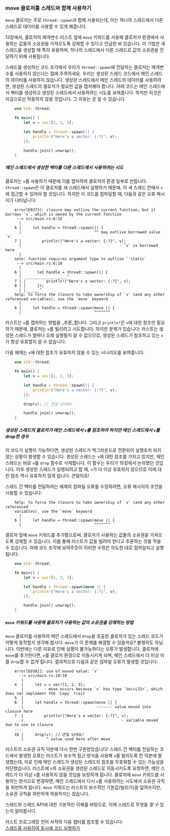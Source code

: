 ### move 클로저를 스레드와 함께 사용하기

`move` 클로저는 주로 `thread::spawn`과 함께 사용되는데, 이는 하나의 스레드에서 다른 스레드로 데이터를 사용할 수 있게 해줍니다.

13장에서, 클로저의 매개변수 리스트 앞에 `move` 키워드를 사용해 클로저가 환경에서 사용하는 값들의 소유권을 가져오도록 강제할 수 있다고 언급한 바 있습니다. 이 기법은 새 스레드를 생성할 때 특히 유용하며, 하나의 스레드에서 다른 스레드로 값의 소유권을 전달하기 위해 사용됩니다.

스레드를 생성하는 코드 조각에서 우리가 `thread::spawn`에 전달하는 클로저는 매개변수를 사용하지 않는다는 점에 주목하세요. 우리는 생성된 스레드 코드에서 메인 스레드의 데이터를 사용하지 않습니다. 생성된 스레드에서 메인 스레드의 데이터를 사용하려면, 생성된 스레드의 클로저가 필요한 값을 캡처해야 합니다. 아래 코드는 메인 스레드에서 벡터를 생성하고 생성된 스레드에서 사용하려는 시도를 보여줍니다. 하지만 이것은 지금으로선 작동하지 않을 것입니다. 그 이유는 곧 알 수 있습니다.

```rust
    use std::thread;

    fn main() {
        let v = vec![1, 2, 3];

        let handle = thread::spawn(|| {
            println!("Here's a vector: {:?}", v);
        });

        handle.join().unwrap();
    }
```

##### 메인 스레드에서 생성한 벡터를 다른 스레드에서 사용하려는 시도

클로저는 `v`를 사용하기 때문에 이를 캡처하여 클로저의 환경 일부로 만듭니다. `thread::spawn`은 이 클로저를 새 스레드에서 실행하기 때문에, 이 새 스레드 안에서 `v`에 접근할 수 있어야 할 것입니다. 하지만 이 코드를 컴파일할 때, 다음과 같은 오류 메시지가 나타납니다:

```text
    error[E0373]: closure may outlive the current function, but it borrows `v`, which is owned by the current function
     --> src/main.rs:6:32
      |
    6 |     let handle = thread::spawn(|| {
      |                                ^^ may outlive borrowed value `v`
    7 |         println!("Here's a vector: {:?}", v);
      |                                           - `v` is borrowed here
      |
    note: function requires argument type to outlive `'static`
     --> src/main.rs:6:18
      |
    6 |       let handle = thread::spawn(|| {
      |  __________________^
    7 | |         println!("Here's a vector: {:?}", v);
    8 | |     });
      | |______^
    help: to force the closure to take ownership of `v` (and any other referenced variables), use the `move` keyword
      |
    6 |     let handle = thread::spawn(move || {
      |                                ^^^^^^^
```

러스트는 `v`를 캡처하는 방법을 _추론_합니다. 그리고 `println!`은 `v`에 대한 참조만 필요하기 때문에, 클로저는 `v`를 빌리려고 시도합니다. 하지만 문제가 있습니다: 러스트는 생성된 스레드가 얼마나 오래 실행될지 알 수 없으므로, 생성된 스레드가 참조하고 있는 `v`가 항상 유효할지 알 수 없습니다.

다음 예제는 `v`에 대한 참조가 유효하지 않을 수 있는 시나리오를 보여줍니다:

```rust
    use std::thread;

    fn main() {
        let v = vec![1, 2, 3];

        let handle = thread::spawn(|| {
            println!("Here's a vector: {:?}", v);
        });

        drop(v); // 큰일 났네요!

        handle.join().unwrap();
    }
```

##### 생성된 스레드의 클로저가 메인 스레드에서 `v`를 참조하려 하지만 메인 스레드에서 `v`를 drop한 경우

이 코드가 실행이 가능하다면, 생성된 스레드가 백그라운드로 전환되어 실행조차 되지 않는 상황이 발생할 수 있습니다. 생성된 스레드는 `v`에 대한 참조를 가지고 있지만, 메인 스레드는 바로 `v`를 `drop` 함수로 삭제합니다. 이 함수는 우리가 15장에서 논의했던 것입니다. 이후 생성된 스레드가 실행되려고 할 때, `v`가 더 이상 유효하지 않으므로 이에 대한 참조 역시 유효하지 않게 됩니다. 큰일이죠!

스레드 간 벡터를 전달하려는 예제의 컴파일 오류를 수정하려면, 오류 메시지의 조언을 사용할 수 있습니다:

```text
    help: to force the closure to take ownership of `v` (and any other referenced
    variables), use the `move` keyword
      |
    6 |     let handle = thread::spawn(move || {
      |                                ^^^^^^^
```

클로저 앞에 `move` 키워드를 추가함으로써, 클로저가 사용하는 값들의 소유권을 가져오도록 강제할 수 있습니다. 이를 통해 러스트가 값을 빌려야 한다고 추론하는 것을 막을 수 있습니다. 아래 코드 조각에 보여주듯이 이러한 수정은 의도한 대로 컴파일되고 실행됩니다:

```rust
    use std::thread;

    fn main() {
        let v = vec![1, 2, 3];

        let handle = thread::spawn(move || {
            println!("Here's a vector: {:?}", v);
        });

        handle.join().unwrap();
    }
```

##### `move` 키워드를 사용해 클로저가 사용하는 값의 소유권을 강제하는 방법

`move` 클로저를 사용하여 메인 스레드에서 `drop`을 호출한 클로저가 있는 스레드 코드가 어떻게 동작할지 생각해 봅시다. `move`가 이 문제를 해결할 수 있을까요? 불행히도 아닙니다. 이번에는 다른 이유로 인해 실행이 불가능하다는 오류가 발생합니다. 클로저에 `move`를 추가한다면, `v`를 클로저 환경으로 이동시키게 되며, 메인 스레드에서 더 이상 이를 `drop`할 수 없게 됩니다. 결과적으로 다음과 같은 컴파일 오류가 발생할 것입니다:

```text
    error[E0382]: use of moved value: `v`
      --> src/main.rs:10:10
       |
    4  |     let v = vec![1, 2, 3];
       |         - move occurs because `v` has type `Vec<i32>`, which does not implement the `Copy` trait
    5  | 
    6  |     let handle = thread::spawn(move || {
       |                                ------- value moved into closure here
    7  |         println!("Here's a vector: {:?}", v);
       |                                           - variable moved due to use in closure
    ...
    10 |     drop(v); // 큰일 났네요!
       |          ^ value used here after move
```

러스트의 소유권 규칙 덕분에 다시 한번 구원받았습니다! 스레드 간 벡터를 전달하는 코드에서 발생한 오류는 러스트가 보수적 접근 방식을 사용해 `v`를 빌리도록 한 덕분에 발생했는데, 이로 인해 메인 스레드가 생성된 스레드의 참조를 무효화할 수 있는 가능성을 차단했습니다. 러스트에 `v`의 소유권을 생성된 스레드로 이동시키도록 요청하면, 메인 스레드가 더 이상 `v`를 사용하지 않을 것임을 보장하게 됩니다. 클로저에 `move` 키워드를 사용하는 방식으로 변경하면, 메인 스레드에서 다시 `v`를 사용하려는 시도에서 소유권 규칙을 위반하게 됩니다. `move` 키워드는 러스트의 보수적인 기본값(빌리기)을 덮어쓰지만, 소유권 규칙을 위반하게 허용하지는 않습니다.

스레드와 스레드 API에 대한 기본적인 이해를 바탕으로, 이제 스레드로 무엇을 _할 수_ 있는지 알아봅시다.

러스트 프로그래밍 언어 서적의 다음 챕터를 참조할 수 있습니다:  
[스레드를 사용하여 동시에 코드 실행하기](https://doc.rust-lang.org/book/ch16-01-threads.html#using-threads-to-run-code-simultaneously)
